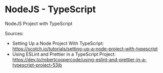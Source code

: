 # NodeJS - TypeScript

NodeJS Project with TypeScript

Sources:

- Setting Up a Node Project With TypeScript: https://scotch.io/tutorials/setting-up-a-node-project-with-typescript
- Using ESLint and Prettier in a TypeScript Project: https://dev.to/robertcoopercode/using-eslint-and-prettier-in-a-typescript-project-53jb
